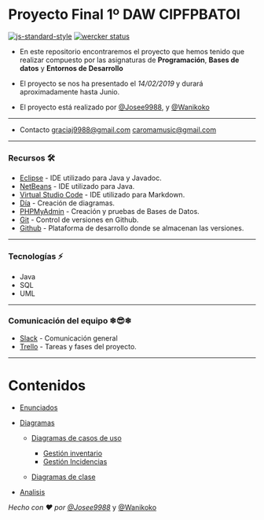 <b>Proyecto Final 1º DAW CIPFPBATOI</b>
===========================
[![js-standard-style](https://img.shields.io/badge/code%20style-standard-brightgreen.svg?style=flat)](https://github.com/feross/standard)
[![wercker status](https://app.wercker.com/status/9e0bc54c43f48d220aec684fffb2b110/s/master "wercker status")](https://app.wercker.com/project/byKey/9e0bc54c43f48d220ac684fffb2b110)

- En este repositorio encontraremos el proyecto que hemos tenido que realizar compuesto por las asignaturas de **Programación**, **Bases de datos** y **Entornos de Desarrollo**

- El proyecto se nos ha presentado el *14/02/2019* y durará aproximadamente hasta Junio.

- El proyecto está realizado por [@Josee9988](https://github.com/Josee9988), y [@Wanikoko](https://github.com/Wanikoko)

---

- Contacto <graciaj9988@gmail.com> <caromamusic@gmail.com>

---

### Recursos  🛠️

- [Eclipse](https://www.eclipse.org/) - IDE utilizado para Java y Javadoc.
- [NetBeans](https://netbeans.org/) - IDE utilizado para Java.
- [Virtual Studio Code](https://code.visualstudio.com/) - IDE utilizado para Markdown.
- [Día](https://dia-installer.de/index.html.es) - Creación de diagramas.
- [PHPMyAdmin](https://www.phpmyadmin.net/) - Creación y pruebas de Bases de Datos.
- [Git](https://git-scm.com/downloads) - Control de versiones en Github.
- [Github](https://github.com) - Plataforma de desarrollo donde se almacenan las versiones.

---

### Tecnologías  ⚡

- Java
- SQL
- UML

---

### Comunicación del equipo ❄😎❄

- [Slack](https://proyectocj.slack.com) - Comunicación general 
- [Trello](https://trello.com/b/9YDrUbGJ/proyecto) - Tareas y fases del proyecto. 

---

# <b>Contenidos</b>

- [Enunciados](Enunciado.pdf)
- [Diagramas](/Diagramas/)

  - [Diagramas de casos de uso](/Diagramas/Diagrama%20de%20casos%20de%20uso)

    - [Gestión inventario](/Diagramas/Diagrama%20de%20casos%20de%20uso/Gestión%20Inventario)
    - [Gestión Incidencias](/Diagramas/Diagrama%20de%20casos%20de%20uso/Gestión%20Incidencias)

  - [Diagramas de clase](/Diagramas/Diagrama%20de%20clases)

- [Analisis](/Analisis)

<i>Hecho con ❤️ por [@Josee9988](https://github.com/Josee9988)</i> y [@Wanikoko](https://github.com/Wanikoko)
